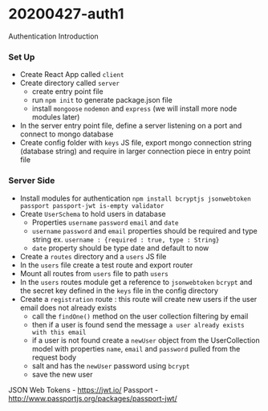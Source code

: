 # 20200427-auth1
Authentication Introduction

### Set Up
- Create React App called `client`
- Create directory called `server`
    - create entry point file
    - run `npm init` to generate package.json file
    - install `mongoose` `nodemon` and `express` (we will install more node modules later)
- In the server entry point file, define a server listening on a port and connect to mongo database
- Create config folder with `keys` JS file, export mongo connection string (database string) and require in larger connection piece in entry point file

### Server Side
- Install modules for authentication `npm install bcryptjs jsonwebtoken passport passport-jwt is-empty validator`
- Create `UserSchema` to hold users in database
    - Properties `username` `password` `email` and `date`
    - `username` `password` and  `email` properties should be required and type string ex. `username : {required : true, type : String}`
    - `date` property should be type date and default to now
- Create a `routes` directory and a `users` JS file
- In the `users` file create a test route and export router
- Mount all routes from `users` file to path `users`
- In the `users` routes module get a reference to `jsonwebtoken` `bcrypt` and the secret key defined in the `keys` file in the config directory 
- Create a `registration` route : this route will create new users if the user email does not already exists
    - call the `findOne()` method on the user collection filtering by email
    - then if a user is found send the message `a user already exists with this email`
    - if a user is not found create a `newUser` object from the UserCollection model with properties `name`, `email` and `password` pulled from the request body
    - salt and has the `newUser` password using `bcrypt`
    - save the new user


JSON Web Tokens - https://jwt.io/
Passport - http://www.passportjs.org/packages/passport-jwt/
